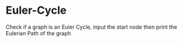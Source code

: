 # Euler-Cycle
Check if a graph is an Euler Cycle, input the start node then print the Eulerian Path of the graph 
